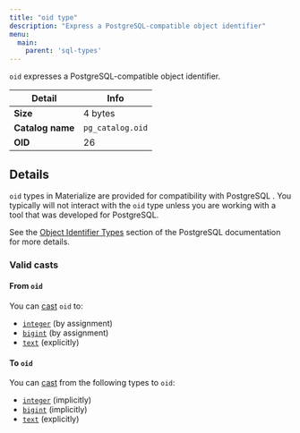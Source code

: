 ```yaml
---
title: "oid type"
description: "Express a PostgreSQL-compatible object identifier"
menu:
  main:
    parent: 'sql-types'
---
```


`oid` expresses a PostgreSQL-compatible object identifier.

Detail | Info
-------|------
**Size** | 4 bytes
**Catalog name** | `pg_catalog.oid`
**OID** | 26

## Details

`oid` types in Materialize are provided for compatibility with PostgreSQL . You
typically will not interact with the `oid` type unless you are working with a
tool that was developed for PostgreSQL.

See the [Object Identifier Types][pg-oid] section of the PostgreSQL
documentation for more details.

### Valid casts

#### From `oid`

You can [cast](../../functions/cast) `oid` to:

- [`integer`](../integer) (by assignment)
- [`bigint`](../integer) (by assignment)
- [`text`](../text) (explicitly)

#### To `oid`

You can [cast](../../functions/cast) from the following types to `oid`:

- [`integer`](../integer) (implicitly)
- [`bigint`](../integer) (implicitly)
- [`text`](../text) (explicitly)

[pg-oid]: https://www.postgresql.org/docs/current/datatype-oid.html
